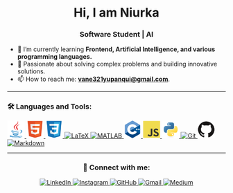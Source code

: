 <h1 align="center">Hi, I am Niurka</h1>
<h3 align="center">Software Student | AI </h3>

- 🌱 I’m currently learning **Frontend, Artificial Intelligence, and various programming languages.**
- 🎯 Passionate about solving complex problems and building innovative solutions.
- 📫 How to reach me: **vane321yupanqui@gmail.com**.


--------

<h3 align="left">🛠️ Languages and Tools:</h3>
<p align="left">
  <a href="https://www.java.com" target="_blank">
    <img src="https://raw.githubusercontent.com/devicons/devicon/master/icons/java/java-original.svg" alt="Java" width="40" height="40" />
  </a>
  <a href="https://www.w3.org/html/" target="_blank">
    <img src="https://raw.githubusercontent.com/devicons/devicon/master/icons/html5/html5-original.svg" alt="HTML5" width="40" height="40" />
  </a>
  <a href="https://www.w3schools.com/css/" target="_blank">
    <img src="https://raw.githubusercontent.com/devicons/devicon/master/icons/css3/css3-original.svg" alt="CSS3" width="40" height="40" />
  </a>
  <a href="https://www.latex-project.org" target="_blank">
    <img src="https://upload.wikimedia.org/wikipedia/commons/9/92/LaTeX_logo.svg" alt="LaTeX" width="40" height="40" />
  </a>
  <a href="https://www.mathworks.com/products/matlab.html" target="_blank">
    <img src="https://upload.wikimedia.org/wikipedia/commons/2/21/Matlab_Logo.png" alt="MATLAB" width="40" height="40" />
  </a>
  <a href="https://isocpp.org/" target="_blank">
    <img src="https://raw.githubusercontent.com/devicons/devicon/master/icons/cplusplus/cplusplus-original.svg" alt="C++" width="40" height="40" />
  </a>
  <a href="https://developer.mozilla.org/en-US/docs/Web/JavaScript" target="_blank">
    <img src="https://raw.githubusercontent.com/devicons/devicon/master/icons/javascript/javascript-original.svg" alt="JavaScript" width="40" height="40" />
  </a>
  <a href="https://www.python.org" target="_blank">
    <img src="https://raw.githubusercontent.com/devicons/devicon/master/icons/python/python-original.svg" alt="Python" width="40" height="40" />
  </a>
  <a href="https://git-scm.com/" target="_blank">
    <img src="https://www.vectorlogo.zone/logos/git-scm/git-scm-icon.svg" alt="Git" width="40" height="40" />
  </a>
  <a href="https://github.com" target="_blank">
    <img src="https://raw.githubusercontent.com/devicons/devicon/master/icons/github/github-original.svg" alt="GitHub" width="40" height="40" />
  </a>
  <a href="https://daringfireball.net/projects/markdown/" target="_blank">
    <img src="https://upload.wikimedia.org/wikipedia/commons/4/48/Markdown-mark.svg" alt="Markdown" width="40" height="40" />
  </a>
</p>



----------


  <h3 align="center">🔗 Connect with me:</h3>
<div align="center">
  <a href="https://www.linkedin.com/in/niurka-yupanqui-931a8122a" target="_blank">
    <img src="https://img.shields.io/badge/-LinkedIn-f2cdcd?style=for-the-badge&logo=linkedin&logoColor=0077B5" alt="LinkedIn" />
  </a>
  <a href="https://www.instagram.com/niurka_50?igsh=MXNhY2wzbGF3bnd3YQ%3D%3D&utm_source=qr" target="_blank">
    <img src="https://img.shields.io/badge/-Instagram-f5e0dc?style=for-the-badge&logo=instagram&logoColor=E4405F" alt="Instagram" />
  </a>
  <a href="https://github.com/niurkayupanqui" target="_blank">
    <img src="https://img.shields.io/badge/-GitHub-cba6f7?style=for-the-badge&logo=github&logoColor=000000" alt="GitHub" />
  </a>

  <a href="mailto:vane321yupanqui@gmail.com" target="_blank">
    <img src="https://img.shields.io/badge/-Gmail-f5c2e7?style=for-the-badge&logo=gmail&logoColor=EA4335" alt="Gmail" />
  </a>
    <a href="https://medium.com/@nyupanquivalente" target="_blank">
    <img src="https://img.shields.io/badge/-Medium-f2cdcd?style=for-the-badge&logo=medium&logoColor=000000" alt="Medium" />
  </a>
</div>

</p>


